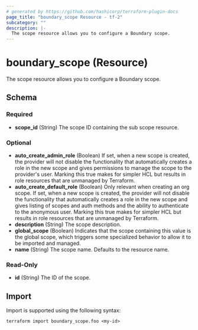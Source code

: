 ```yaml
---
# generated by https://github.com/hashicorp/terraform-plugin-docs
page_title: "boundary_scope Resource - tf-2"
subcategory: ""
description: |-
  The scope resource allows you to configure a Boundary scope.
---
```


# boundary_scope (Resource)

The scope resource allows you to configure a Boundary scope.



<!-- schema generated by tfplugindocs -->
## Schema

### Required

- **scope_id** (String) The scope ID containing the sub scope resource.

### Optional

- **auto_create_admin_role** (Boolean) If set, when a new scope is created, the provider will not disable the functionality that automatically creates a role in the new scope and gives permissions to manage the scope to the provider's user. Marking this true makes for simpler HCL but results in role resources that are unmanaged by Terraform.
- **auto_create_default_role** (Boolean) Only relevant when creating an org scope. If set, when a new scope is created, the provider will not disable the functionality that automatically creates a role in the new scope and gives listing of scopes and auth methods and the ability to authenticate to the anonymous user. Marking this true makes for simpler HCL but results in role resources that are unmanaged by Terraform.
- **description** (String) The scope description.
- **global_scope** (Boolean) Indicates that the scope containing this value is the global scope, which triggers some specialized behavior to allow it to be imported and managed.
- **name** (String) The scope name. Defaults to the resource name.

### Read-Only

- **id** (String) The ID of the scope.

## Import

Import is supported using the following syntax:

```shell
terraform import boundary_scope.foo <my-id>
```
